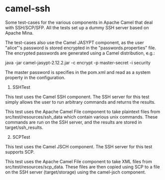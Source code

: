 camel-ssh
===========

Some test-cases for the various components in Apache Camel that deal with
SSH/SCP/SFP. All the tests set up a dummy SSH server based on Apache Mina.

The test-cases also use the Camel JASYPT component, as the user "alice"'s 
password is stored encrypted in the "passwords.properties" file. The encrypted 
passwords are generated using a Camel distribution, e.g.:

java -jar camel-jasypt-2.12.2.jar -c encrypt -p master-secret -i security

The master password is specifies in the pom.xml and read as a system property
in the configuration.

1) SSHTest

This test uses the Camel SSH component. The SSH server for this test simply
allows the user to run arbitrary commands and returns the results.

This test uses the Apache Camel File component to take plaintext files from
src/test/resources/ssh_data which contain various unix commands. These commands
are run on the SSH server, and the results are stored in target/ssh_results.

2) SCPTest

This test uses the Camel JSCH component. The SSH server for this test supports
SCP.

This test uses the Apache Camel File component to take XML files from
src/test/resources/scp_data. These files are then copied using SCP to a file on
the SSH server (target/storage) using the camel-jsch component.

